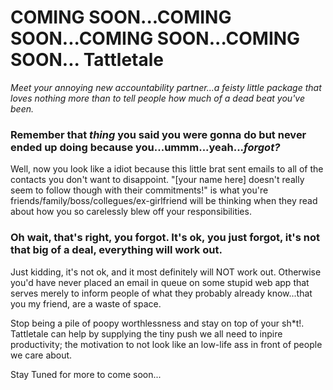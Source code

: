 COMING SOON...COMING SOON...COMING SOON...COMING SOON...
Tattletale
==========
<i>Meet your annoying new accountability partner...a feisty little package that loves nothing more than to tell people how much of a dead beat you've been.</i>

<h3>Remember that <i>thing</i> you said you were gonna do but never ended up doing because you...ummm...yeah...<i>forgot?</i></h3>

Well, now you look like a idiot because this little brat sent emails to all of the contacts you don't want to disappoint. "[your name here] doesn't really seem to follow though with their commitments!" is what you're friends/family/boss/collegues/ex-girlfriend will be thinking when they read about how you so carelessly blew off your responsibilities.

<h3>Oh wait, that's right, you forgot. It's ok, you just forgot, it's not that big of a deal, everything will work out.</h3>

Just kidding, it's not ok, and it most definitely will NOT work out. Otherwise you'd have never placed an email in queue on some stupid web app that serves merely to inform people of what they probably already know...that you my friend, are a waste of space.

Stop being a pile of poopy worthlessness and stay on top of your sh*t!. Tattletale can help by supplying the tiny push we all need to inpire productivity; the motivation to not look like an low-life ass in front of people we care about.

Stay Tuned for more to come soon...